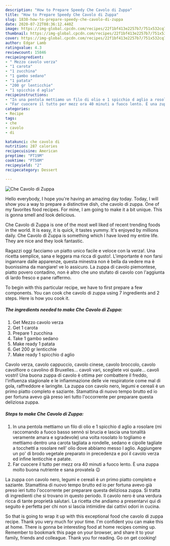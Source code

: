 ```yaml
---
description: "How to Prepare Speedy Che Cavolo di Zuppa"
title: "How to Prepare Speedy Che Cavolo di Zuppa"
slug: 1838-how-to-prepare-speedy-che-cavolo-di-zuppa
date: 2020-07-22T08:36:12.440Z
image: https://img-global.cpcdn.com/recipes/22f1bf413e2257b7/751x532cq70/che-cavolo-di-zuppa-recipe-main-photo.jpg
thumbnail: https://img-global.cpcdn.com/recipes/22f1bf413e2257b7/751x532cq70/che-cavolo-di-zuppa-recipe-main-photo.jpg
cover: https://img-global.cpcdn.com/recipes/22f1bf413e2257b7/751x532cq70/che-cavolo-di-zuppa-recipe-main-photo.jpg
author: Edgar Lamb
ratingvalue: 4.3
reviewcount: 15846
recipeingredient:
- " Mezzo cavolo verza"
- "1 carota"
- "1 zucchina"
- "1 gambo sedano"
- "1 patata"
- "200 gr lenticchie"
- "1 spicchio d aglio"
recipeinstructions:
- "In una pentola mettiamo un filo di olio e 1 spicchio d aglio a rosolare (mi raccomando a fuoco basso sennò si brucia e lascia una tonalità veramente amara e sgradevole) una volta rosolato lo togliamo e mettiamo dentro una carota tagliata a rondelle, sedano e cipolle tagliate a tocchetti a rosolare nell&#39; olio dove abbiamo messo l aglio. Aggiungere un po&#39; di brodo vegetale preparato in precedenza e poi il cavolo verza ed infine lenticchie e patate."
- "Far cuocere il tutto per mezz ora 40 minuti a fuoco lento. È una zuppa molto buona nutriente e sana provatela 😉"
categories:
- Recipe
tags:
- che
- cavolo
- di

katakunci: che cavolo di 
nutrition: 287 calories
recipecuisine: American
preptime: "PT19M"
cooktime: "PT50M"
recipeyield: "2"
recipecategory: Dessert

---
```



![Che Cavolo di Zuppa](https://img-global.cpcdn.com/recipes/22f1bf413e2257b7/751x532cq70/che-cavolo-di-zuppa-recipe-main-photo.jpg)

Hello everybody, I hope you're having an amazing day today. Today, I will show you a way to prepare a distinctive dish, che cavolo di zuppa. One of my favorites food recipes. For mine, I am going to make it a bit unique. This is gonna smell and look delicious.

Che Cavolo di Zuppa is one of the most well liked of recent trending foods in the world. It is easy, it is quick, it tastes yummy. It's enjoyed by millions daily. Che Cavolo di Zuppa is something which I have loved my entire life. They are nice and they look fantastic.

Ragazzi oggi facciamo un piatto unico facile e veloce con la verza!. Una ricetta semplice, sana e leggera ma ricca di gusto!. L&#39;importante è non farsi ingannare dalle apparenze, questa minestra non è bella da vedere ma è buonissima da mangiare! ve lo assicuro. La zuppa di cavolo piemontese, piatto povero contadino, non è altro che uno stufato di cavolo con l&#39;aggiunta di lardo fresco e pane raffermo.


To begin with this particular recipe, we have to first prepare a few components. You can cook che cavolo di zuppa using 7 ingredients and 2 steps. Here is how you cook it.

<!--inarticleads1-->

##### The ingredients needed to make Che Cavolo di Zuppa:

1. Get  Mezzo cavolo verza
1. Get 1 carota
1. Prepare 1 zucchina
1. Take 1 gambo sedano
1. Make ready 1 patata
1. Get 200 gr lenticchie
1. Make ready 1 spicchio d aglio


Cavolo verza, cavolo cappuccio, cavolo cinese, cavolo broccolo, cavolo cavolfiore o cavolino di Bruxelles… cavoli vari, scegliete voi quale… cavoli vostri! Una buona zuppa di cavolo è ottima per combattere il freddo, l&#39;influenza stagionale e le infiammazione delle vie respiratorie come mal di gola, raffreddore e laringite. La zuppa con cavolo nero, legumi e cereali è un primo piatto completo e saziante. Stamattina di nuovo tempo brutto ed io per fortuna avevo già preso ieri tutto l&#39;occorrente per preparare questa deliziosa zuppa. 

<!--inarticleads2-->

##### Steps to make Che Cavolo di Zuppa:

1. In una pentola mettiamo un filo di olio e 1 spicchio d aglio a rosolare (mi raccomando a fuoco basso sennò si brucia e lascia una tonalità veramente amara e sgradevole) una volta rosolato lo togliamo e mettiamo dentro una carota tagliata a rondelle, sedano e cipolle tagliate a tocchetti a rosolare nell&#39; olio dove abbiamo messo l aglio. Aggiungere un po&#39; di brodo vegetale preparato in precedenza e poi il cavolo verza ed infine lenticchie e patate.
1. Far cuocere il tutto per mezz ora 40 minuti a fuoco lento. È una zuppa molto buona nutriente e sana provatela 😉


La zuppa con cavolo nero, legumi e cereali è un primo piatto completo e saziante. Stamattina di nuovo tempo brutto ed io per fortuna avevo già preso ieri tutto l&#39;occorrente per preparare questa deliziosa zuppa. Si tratta di ingredienti che si trovano in questo periodo. Il cavolo nero è una verdura ricca di tante proprietà salutari. La ricetta che andiamo a presentarvi qui di seguito è perfetta per chi non si lascia intimidire dai cattivi odori in cucina. 

So that is going to wrap it up with this exceptional food che cavolo di zuppa recipe. Thank you very much for your time. I'm confident you can make this at home. There is gonna be interesting food at home recipes coming up. Remember to bookmark this page on your browser, and share it to your family, friends and colleague. Thank you for reading. Go on get cooking!
